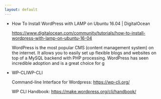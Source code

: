 ```yaml
---
layout: default
---
```


- How To Install WordPress with LAMP on Ubuntu 16.04 | DigitalOcean
  
   https://www.digitalocean.com/community/tutorials/how-to-install-wordpress-with-lamp-on-ubuntu-16-04
  
   WordPress is the most popular CMS (content management system) on the internet. It allows you to easily set up flexible blogs and websites on top of a MySQL backend with PHP processing. WordPress has seen incredible adoption and is a great choice for g

- WP-CLIWP-CLI
  
   Command-line Interface for Wordpress: https://wp-cli.org/
  
   WP CLI Handbook: https://make.wordpress.org/cli/handbook/
